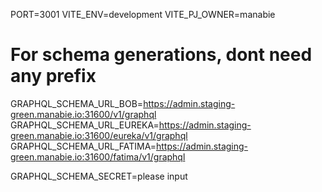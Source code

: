 PORT=3001
VITE_ENV=development
VITE_PJ_OWNER=manabie
# For schema generations, dont need any prefix

GRAPHQL_SCHEMA_URL_BOB=https://admin.staging-green.manabie.io:31600/v1/graphql
GRAPHQL_SCHEMA_URL_EUREKA=https://admin.staging-green.manabie.io:31600/eureka/v1/graphql
GRAPHQL_SCHEMA_URL_FATIMA=https://admin.staging-green.manabie.io:31600/fatima/v1/graphql

GRAPHQL_SCHEMA_SECRET=please input
